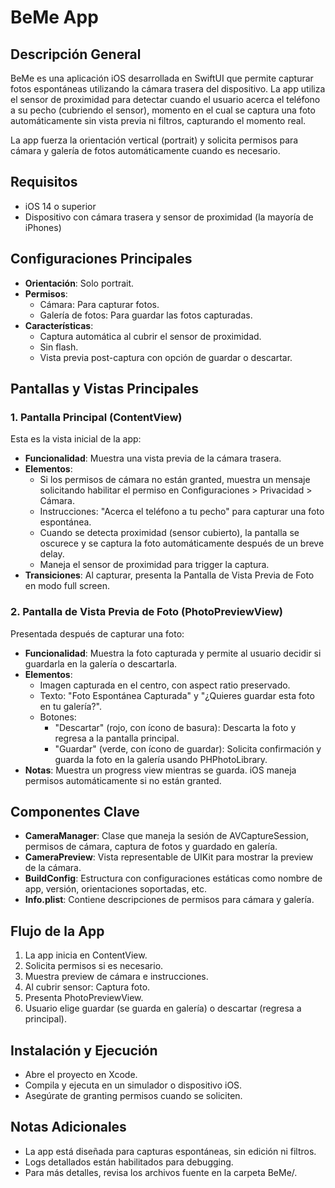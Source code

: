 # BeMe App

## Descripción General
BeMe es una aplicación iOS desarrollada en SwiftUI que permite capturar fotos espontáneas utilizando la cámara trasera del dispositivo. La app utiliza el sensor de proximidad para detectar cuando el usuario acerca el teléfono a su pecho (cubriendo el sensor), momento en el cual se captura una foto automáticamente sin vista previa ni filtros, capturando el momento real.

La app fuerza la orientación vertical (portrait) y solicita permisos para cámara y galería de fotos automáticamente cuando es necesario.

## Requisitos
- iOS 14 o superior
- Dispositivo con cámara trasera y sensor de proximidad (la mayoría de iPhones)

## Configuraciones Principales
- **Orientación**: Solo portrait.
- **Permisos**:
  - Cámara: Para capturar fotos.
  - Galería de fotos: Para guardar las fotos capturadas.
- **Características**:
  - Captura automática al cubrir el sensor de proximidad.
  - Sin flash.
  - Vista previa post-captura con opción de guardar o descartar.

## Pantallas y Vistas Principales

### 1. Pantalla Principal (ContentView)
Esta es la vista inicial de la app:
- **Funcionalidad**: Muestra una vista previa de la cámara trasera.
- **Elementos**:
  - Si los permisos de cámara no están granted, muestra un mensaje solicitando habilitar el permiso en Configuraciones > Privacidad > Cámara.
  - Instrucciones: "Acerca el teléfono a tu pecho" para capturar una foto espontánea.
  - Cuando se detecta proximidad (sensor cubierto), la pantalla se oscurece y se captura la foto automáticamente después de un breve delay.
  - Maneja el sensor de proximidad para trigger la captura.
- **Transiciones**: Al capturar, presenta la Pantalla de Vista Previa de Foto en modo full screen.

### 2. Pantalla de Vista Previa de Foto (PhotoPreviewView)
Presentada después de capturar una foto:
- **Funcionalidad**: Muestra la foto capturada y permite al usuario decidir si guardarla en la galería o descartarla.
- **Elementos**:
  - Imagen capturada en el centro, con aspect ratio preservado.
  - Texto: "Foto Espontánea Capturada" y "¿Quieres guardar esta foto en tu galería?".
  - Botones:
    - "Descartar" (rojo, con ícono de basura): Descarta la foto y regresa a la pantalla principal.
    - "Guardar" (verde, con ícono de guardar): Solicita confirmación y guarda la foto en la galería usando PHPhotoLibrary.
- **Notas**: Muestra un progress view mientras se guarda. iOS maneja permisos automáticamente si no están granted.

## Componentes Clave
- **CameraManager**: Clase que maneja la sesión de AVCaptureSession, permisos de cámara, captura de fotos y guardado en galería.
- **CameraPreview**: Vista representable de UIKit para mostrar la preview de la cámara.
- **BuildConfig**: Estructura con configuraciones estáticas como nombre de app, versión, orientaciones soportadas, etc.
- **Info.plist**: Contiene descripciones de permisos para cámara y galería.

## Flujo de la App
1. La app inicia en ContentView.
2. Solicita permisos si es necesario.
3. Muestra preview de cámara e instrucciones.
4. Al cubrir sensor: Captura foto.
5. Presenta PhotoPreviewView.
6. Usuario elige guardar (se guarda en galería) o descartar (regresa a principal).

## Instalación y Ejecución
- Abre el proyecto en Xcode.
- Compila y ejecuta en un simulador o dispositivo iOS.
- Asegúrate de granting permisos cuando se soliciten.

## Notas Adicionales
- La app está diseñada para capturas espontáneas, sin edición ni filtros.
- Logs detallados están habilitados para debugging.
- Para más detalles, revisa los archivos fuente en la carpeta BeMe/.